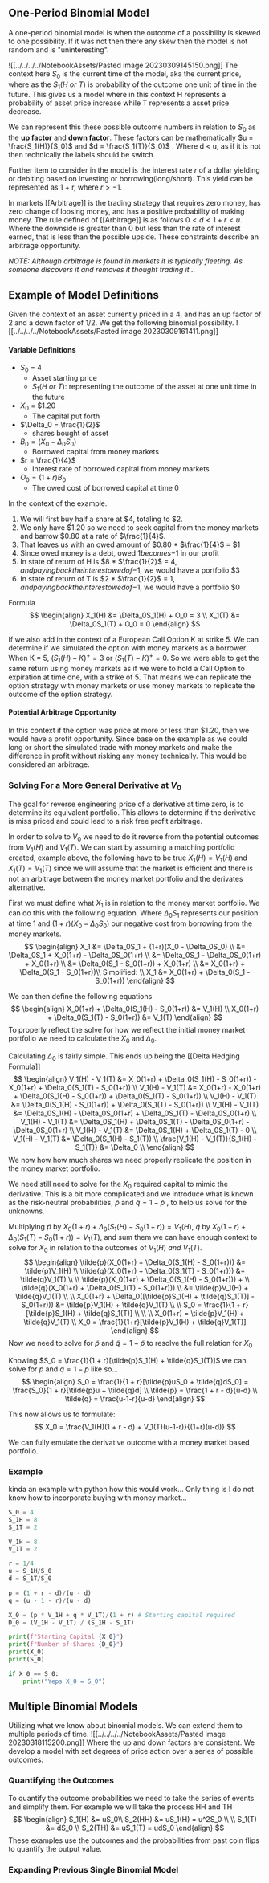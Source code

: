 ## One-Period Binomial Model
A one-period binomial model is when the outcome of a possibility is skewed to one possibility. If it was not then there any skew then the model is not random and is "uninteresting". 

![[../../../../NotebookAssets/Pasted image 20230309145150.png]]
The context here $S_0$ is the current time of the model, aka the current price, where as the $S_1(H\ or\ T)$ is probability of the outcome one unit of time in the future. This gives us a model where in this context H represents a probability of asset price increase while T represents a asset price decrease. 

We can represent this these possible outcome numbers in relation to $S_0$ as the **up factor** and **down factor**. These factors can be mathematically $u = \frac{S_1(H)}{S_0}$  and $d = \frac{S_1(T)}{S_0}$ . Where d < u, as if it is not then technically the labels should be switch

Further item to consider in the model is the interest rate $r$ of a dollar yielding or debiting based on investing or borrowing(long/short). This yield can be represented as 1 + r, where $r > -1$. 

In markets [[Arbitrage]] is the trading strategy that requires zero money, has zero change of loosing money, and has a positive probability of making money. The rule defined of [[Arbitrage]] is as follows $0 < d < 1+r < u$. Where the downside is greater than 0 but less than the rate of interest earned, that is less than the possible upside. These constraints describe an arbitrage opportunity.

_NOTE: Although arbitrage is found in markets it is typically fleeting. As someone discovers it and removes it thought trading it..._

## Example of Model Definitions
Given the context of an asset currently priced in a 4, and has an up factor of 2 and a down factor of 1/2. We get the following binomial possibility.
![[../../../../NotebookAssets/Pasted image 20230309161411.png]]

#### Variable Definitions 
* $S_0$ = $4$
    * Asset starting price
    * $S_1(H\ or\ T)$: representing the outcome of the asset at one unit time in the future
* $X_0$ = $1.20
    * The capital put forth
* $\Delta_0 = \frac{1}{2}$
    * shares bought of asset
* $B_0 = (X_0 - \Delta_0S_0)$
    * Borrowed capital from money markets
* $r = \frac{1}{4}$
    * Interest rate of borrowed capital from money markets
* $O_0 = (1+r)B_0$
    * The owed cost of borrowed capital at time 0

In the context of the example.
1) We will first buy half a share at $4, totaling to $2.
2) We only have $1.20 so we need to seek capital from the money markets and barrow $0.80 at a rate of $\frac{1}{4}$.
3) That leaves us with an owed amount of $0.80 * $\frac{1}{4}$ = $1
4) Since owed money is a debt, owed $1 becomes -$1 in our profit
5) In state of return of H is $8 * $\frac{1}{2}$ = $4, and paying back the interest owed of -$1, we would have a portfolio $3
6) In state of return of T is $2  * $\frac{1}{2}$ = $1, and paying back the interest owed of -$1, we would have a portfolio $0

Formula
$$
\begin{align}
X_1(H) &= \Delta_0S_1(H) + O_0 = 3 \\
X_1(T) &= \Delta_0S_1(T) + O_0 = 0
\end{align}
$$

If we also add in the context of a European Call Option K at strike 5. We can determine if we simulated the option with money markets as a borrower. When K = 5, $(S_1(H) - K)^+ = 3$ or $(S_1(T) - K)^+ = 0$. So we were able to get the same return using money markets as if we were to hold a Call Option to expiration at time one, with a strike of 5. That means we can replicate the option strategy with money markets or use money markets to replicate the outcome of the option strategy.

#### Potential Arbitrage Opportunity 
In this context if the option was price at more or less than $1.20, then we would have a profit opportunity. Since base on the example as we could long or short the simulated trade with money markets and make the difference in profit without risking any money technically. This would be considered an arbitrage.

### Solving For a More General Derivative at $V_0$
The goal for reverse engineering price of a derivative at time zero, is to determine its equivalent portfolio. This allows to determine if the derivative is miss priced and could lead to a risk free profit arbitrage. 

In order to solve to $V_0$ we need to do it reverse from the potential outcomes from $V_1(H)$ and $V_1(T)$. We can start by assuming a matching portfolio created, example above, the following have to be true $X_1(H) = V_1(H)$ and $X_1(T) = V_1(T)$ since we will assume that the market is efficient and there is not an arbitrage between the money market portfolio and the derivates alternative. 

First we must define what $X_1$ is in relation to the money market portfolio. We can do this with the following equation. Where $\Delta_0S_1$ represents our position at time 1 and $(1+r)(X_0 - \Delta_0S_0)$ our negative cost from borrowing from the money markets. 
$$
\begin{align}
X_1 &= \Delta_0S_1 + (1+r)(X_0 - \Delta_0S_0) \\
    &= \Delta_0S_1 + X_0(1+r) - \Delta_0S_0(1+r) \\
    &= \Delta_0S_1 - \Delta_0S_0(1+r) + X_0(1+r) \\
    &= \Delta_0(S_1 - S_0(1+r)) + X_0(1+r) \\
    &= X_0(1+r) + \Delta_0(S_1 - S_0(1+r))\\
    Simplified: \\
X_1 &= X_0(1+r) + \Delta_0(S_1 - S_0(1+r))
\end{align}
$$

We can then define the following equations
$$
\begin{align}
    X_0(1+r) + \Delta_0(S_1(H) - S_0(1+r)) &= V_1(H) \\
    X_0(1+r) + \Delta_0(S_1(T) - S_0(1+r)) &= V_1(T)
\end{align}
$$
To properly reflect the solve for how we reflect the initial money market portfolio we need to calculate the $X_0$ and $\Delta_0$.

Calculating $\Delta_0$ is fairly simple. This ends up being the [[Delta Hedging Formula]]
$$
\begin{align}
V_1(H) - V_1(T) &= X_0(1+r) + \Delta_0(S_1(H) - S_0(1+r)) -  X_0(1+r) + \Delta_0(S_1(T) - S_0(1+r)) \\ 
V_1(H) - V_1(T) &= X_0(1+r) - X_0(1+r) + \Delta_0(S_1(H) - S_0(1+r)) + \Delta_0(S_1(T) - S_0(1+r)) \\
V_1(H) - V_1(T) &= \Delta_0(S_1(H) - S_0(1+r)) + \Delta_0(S_1(T) - S_0(1+r)) \\
V_1(H) - V_1(T) &= \Delta_0S_1(H) - \Delta_0S_0(1+r) + \Delta_0S_1(T) - \Delta_0S_0(1+r) \\
V_1(H) - V_1(T) &= \Delta_0S_1(H) + \Delta_0S_1(T) - \Delta_0S_0(1+r) - \Delta_0S_0(1+r) \\
V_1(H) - V_1(T) &= \Delta_0S_1(H) + \Delta_0S_1(T) - 0 \\
V_1(H) - V_1(T) &= \Delta_0(S_1(H) - S_1(T)) \\
\frac{V_1(H) - V_1(T)}{S_1(H) - S_1(T)} &= \Delta_0 \\
\end{align}
$$
We now how how much shares we need properly replicate the position in the money market portfolio.

We need still need to solve for the $X_0$ required capital to mimic the derivative. This is a bit more complicated and we introduce what is known as the risk-neutral probabilities, $\tilde{p}$ and $\tilde{q} = 1 - \tilde{p}$ , to help us solve for the unknowns.

Multiplying $\tilde{p}$ by $X_0(1+r) + \Delta_0(S_1(H) - S_0(1+r)) = V_1(H)$, $\tilde{q}$ by $X_0(1+r) + \Delta_0(S_1(T) - S_0(1+r)) = V_1(T)$, and sum them we can have enough context to solve for $X_0$ in relation to the outcomes of $V_1(H)\ and\ V_1(T)$. 
$$
\begin{align}
\tilde{p}(X_0(1+r) + \Delta_0(S_1(H) - S_0(1+r))) &= \tilde{p}V_1(H) \\
\tilde{q}(X_0(1+r) + \Delta_0(S_1(T) - S_0(1+r))) &= \tilde{q}V_1(T) \\
\\
\tilde{p}(X_0(1+r) + \Delta_0(S_1(H) - S_0(1+r))) + \\
\tilde{q}(X_0(1+r) + \Delta_0(S_1(T) - S_0(1+r))) \\
&= \tilde{p}V_1(H) + \tilde{q}V_1(T) \\
\\
X_0(1+r) + \Delta_0([\tilde{p}S_1(H) + \tilde{q}S_1(T)] - S_0(1+r))) &= \tilde{p}V_1(H) + \tilde{q}V_1(T)
\\
\\
S_0 = \frac{1}{1 + r}[\tilde{p}S_1(H) + \tilde{q}S_1(T)] \\
\\
\\
X_0(1+r) = \tilde{p}V_1(H) + \tilde{q}V_1(T) \\
X_0 = \frac{1}{1+r}[\tilde{p}V_1(H) + \tilde{q}V_1(T)]
\end{align}
$$
Now we need to solve for $\tilde{p}$ and $\tilde{q} = 1 - \tilde{p}$  to resolve the full relation for $X_0$

Knowing $S_0 = \frac{1}{1 + r}[\tilde{p}S_1(H) + \tilde{q}S_1(T)]$ we can solve for $\tilde{p}$ and $\tilde{q} = 1 - \tilde{p}$ like so...
$$
\begin{align}
S_0 = \frac{1}{1 + r}[\tilde{p}uS_0 + \tilde{q}dS_0] = \frac{S_0}{1 + r}[\tilde{p}u + \tilde{q}d] \\
\tilde{p} = \frac{1 + r - d}{u-d} \\
\tilde{q} = \frac{u-1-r}{u-d}
\end{align}
$$

This now allows us to formulate:
$$
X_0 = \frac{V_1(H)(1 + r - d) + V_1(T)(u-1-r)}{(1+r)(u-d)}
$$

We can fully emulate the derivative outcome with a money market based portfolio.  

### Example
kinda an example with python how this would work... Only thing is I do not know how to incorporate buying with money market...
```python
S_0 = 4
S_1H = 8
S_1T = 2

V_1H = 8
V_1T = 2

r = 1/4
u = S_1H/S_0
d = S_1T/S_0

p = (1 + r - d)/(u - d)
q = (u - 1 - r)/(u - d)

X_0 = (p * V_1H + q * V_1T)/(1 + r) # Starting capital required
D_0 = (V_1H - V_1T) / (S_1H - S_1T)

print(f"Starting Capital {X_0}")
print(f"Number of Shares {D_0}")
print(X_0)
print(S_0)

if X_0 == S_0:
    print("Yeps X_0 = S_0")
```

## Multiple Binomial Models
Utilizing what we know about binomial models. We can extend them to multiple periods of time. 
![[../../../../NotebookAssets/Pasted image 20230318115200.png]]
Where the up and down factors are consistent. We develop a model with set degrees of price action over a series of possible outcomes. 

### Quantifying the Outcomes
To quantify the outcome probabilities we need to take the series of events and simplify them. For example we will take the process HH and TH
$$
\begin{align}
    S_1(H) &= uS_0\\
    S_2(HH) &= uS_1(H) = u^2S_0 \\
    \\
    S_1(T) &= dS_0 \\
    S_2(TH) &= uS_1(T) = udS_0
\end{align}
$$
These examples use the outcomes and the probabilities from past coin flips to quantify the output value.

### Expanding Previous Single Binomial Model

